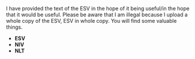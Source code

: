 I have provided the text of the ESV in the hope of it being useful/in the hope that it would be useful. Please be aware that I am illegal because I upload a whole copy of the ESV, ESV in whole copy.
You will find some valuable things.
- **ESV**
- **NIV**
- **NLT**
